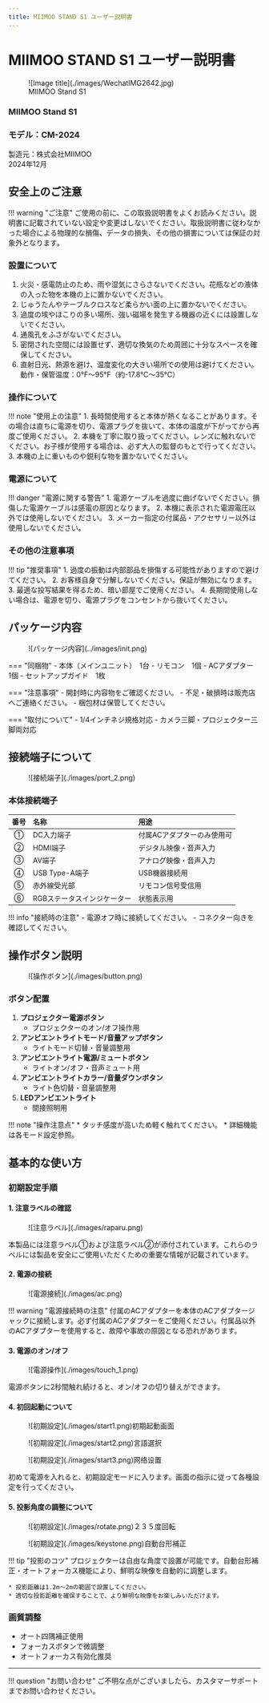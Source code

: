 ```yaml
---
title: MIIMOO STAND S1 ユーザー説明書
---
```


# MIIMOO STAND S1 ユーザー説明書

<figure markdown>
  ![Image title](./images/WechatIMG2642.jpg)
  <figcaption>MIIMOO Stand S1</figcaption>
</figure>

### MIIMOO Stand S1
### モデル：CM-2024

製造元：株式会社MIIMOO  
2024年12月

## 安全上のご注意

!!! warning "ご注意"
    ご使用の前に、この取扱説明書をよくお読みください。説明書に記載されていない設定や変更はしないでください。取扱説明書に従わなかった場合による物理的な損傷、データの損失、その他の損害については保証の対象外となります。

### 設置について

1. 火災・感電防止のため、雨や湿気にさらさないでください。花瓶などの液体の入った物を本機の上に置かないでください。
2. じゅうたんやテーブルクロスなど柔らかい面の上に置かないでください。
3. 過度の埃やほこりの多い場所、強い磁場を発生する機器の近くには設置しないでください。
4. 通風孔をふさがないでください。
5. 密閉された空間には設置せず、適切な換気のため周囲に十分なスペースを確保してください。
6. 直射日光、熱源を避け、温度変化の大きい場所での使用は避けてください。動作・保管温度：0°F～95°F（約-17.8℃～35℃）

### 操作について

!!! note "使用上の注意"
    1. 長時間使用すると本体が熱くなることがあります。その場合は直ちに電源を切り、電源プラグを抜いて、本体の温度が下がってから再度ご使用ください。
    2. 本機を丁寧に取り扱ってください。レンズに触れないでください。お子様が使用する場合は、必ず大人の監督のもとで行ってください。
    3. 本機の上に重いものや鋭利な物を置かないでください。

### 電源について

!!! danger "電源に関する警告"
    1. 電源ケーブルを過度に曲げないでください。損傷した電源ケーブルは感電の原因となります。
    2. 本機に表示された電源電圧以外では使用しないでください。
    3. メーカー指定の付属品・アクセサリー以外は使用しないでください。

### その他の注意事項

!!! tip "推奨事項"
    1. 過度の振動は内部部品を損傷する可能性がありますので避けてください。
    2. お客様自身で分解しないでください。保証が無効になります。
    3. 最適な投写結果を得るため、暗い部屋でご使用ください。
    4. 長期間使用しない場合は、電源を切り、電源プラグをコンセントから抜いてください。

## パッケージ内容

<figure markdown>
  ![パッケージ内容](../images/init.png)
</figure>

=== "同梱物"
    - 本体（メインユニット）　1台
    - リモコン　1個
    - ACアダプター　1個
    - セットアップガイド　1枚

=== "注意事項"
    - 開封時に内容物をご確認ください。
    - 不足・破損時は販売店へご連絡ください。
    - 梱包材は保管してください。

=== "取付について"
    - 1/4インチネジ規格対応
    - カメラ三脚・プロジェクター三脚両対応

## 接続端子について

<figure markdown>
  ![接続端子](./images/port_2.png)
</figure>

### 本体接続端子

| 番号 | 名称 | 用途 |
|:---:|:---|:---|
| ① | DC入力端子 | 付属ACアダプターのみ使用可 |
| ② | HDMI端子 | デジタル映像・音声入力 |
| ③ | AV端子 | アナログ映像・音声入力 |
| ④ | USB Type-A端子 | USB機器接続用 |
| ⑤ | 赤外線受光部 | リモコン信号受信用 |
| ⑥ | RGBステータスインジケーター | 状態表示用 |

!!! info "接続時の注意"
    - 電源オフ時に接続してください。
    - コネクター向きを確認してください。

## 操作ボタン説明

<figure markdown>
  ![操作ボタン](./images/button.png)
</figure>

### ボタン配置

1. **プロジェクター電源ボタン**
    * プロジェクターのオン/オフ操作用
2. **アンビエントライトモード/音量アップボタン**
    * ライトモード切替・音量調整用
3. **アンビエントライト電源/ミュートボタン**
    * ライトオン/オフ・音声ミュート用
4. **アンビエントライトカラー/音量ダウンボタン**
    * ライト色切替・音量調整用
5. **LEDアンビエントライト**
    * 間接照明用

!!! note "操作注意点"
    * タッチ感度が高いため軽く触れてください。
    * 詳細機能は各モード設定参照。

## 基本的な使い方

### 初期設定手順

#### 1. 注意ラベルの確認

<figure markdown>
  ![注意ラベル](./images/raparu.png)
</figure>

本製品には注意ラベル①および注意ラベル②が添付されています。これらのラベルには製品を安全にご使用いただくための重要な情報が記載されています。

#### 2. 電源の接続

<figure markdown>
  ![電源接続](./images/ac.png)
</figure>

!!! warning "電源接続時の注意"
    付属のACアダプターを本体のACアダプタージャックに接続します。必ず付属のACアダプターをご使用ください。付属品以外のACアダプターを使用すると、故障や事故の原因となる恐れがあります。

#### 3. 電源のオン/オフ

<figure markdown>
  ![電源操作](./images/touch_1.png)
</figure>

電源ボタンに2秒間触れ続けると、オン/オフの切り替えができます。

#### 4. 初回起動について

<figure markdown>
  ![初期設定](./images/start1.png)初期起動画面

</figure>

<figure markdown>
  ![初期設定](./images/start2.png)言語選択
</figure>

<figure markdown>
  ![初期設定](./images/start3.png)网络设置
</figure>

<!-- <figure markdown>
  ![初期設定](./images/start4.png)
</figure> -->

初めて電源を入れると、初期設定モードに入ります。画面の指示に従って各種設定を行ってください。

#### 5. 投影角度の調整について

<!-- <div class="grid cards" markdown>

-   ![角度調整](/images/rotate.png)２３５度回転

-   ![台形補正](/images/key.png)

</div> -->

<figure markdown>
  ![初期設定](./images/rotate.png)２３５度回転
</figure>
<figure markdown>
  ![初期設定](./images/keystone.png)自動台形補正
</figure>

!!! tip "投影のコツ"
    プロジェクターは自由な角度で設置が可能です。自動台形補正・オートフォーカス機能により、鮮明な映像を自動的に調整します。

    * 投影距離は1.2m～2mの範囲で設置してください。
    * 適切な投影距離を確保することで、より鮮明な映像をお楽しみいただけます。

### 画質調整

- オート四隅補正使用
- フォーカスボタンで微調整
- オートフォーカス有効化推奨

---

!!! question "お問い合わせ"
    ご不明な点がございましたら、カスタマーサポートまでお問い合わせください。